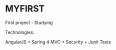 # MYFIRST
First project - Studying

Technologies:

AngularJS + Spring 4 MVC + Security + Junit Tests
